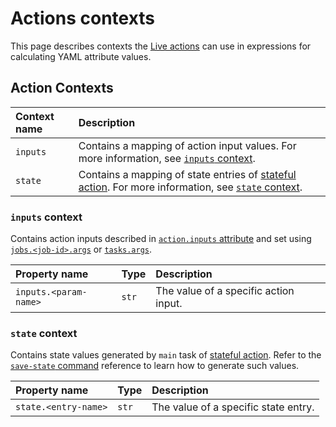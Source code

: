 # Actions contexts

This page describes contexts the [Live actions](actions-syntax.md#kind-live-actions) can use in expressions for calculating YAML attribute values.

## Action Contexts

| Context name | Description |
| :--- | :--- |
| `inputs` | Contains a mapping of action input values. For more information, see [`inputs` context](live-actions-contexts.md#inputs-context). |
| `state` | Contains a mapping of state entries of [stateful action](actions-syntax.md#kind-stateful-actions). For more information, see [`state` context](live-actions-contexts.md#state-context). |

### `inputs` context

Contains action inputs described in [`action.inputs` attribute](live-workflow-syntax.md#jobs-less-than-job-id-greater-than-params) and set using [`jobs.<job-id>.args`](live-workflow-syntax.md#jobs-less-than-job-id-greater-than-args) or [`tasks.args`](batch-workflow-syntax.md#tasks-args).

| Property name | Type | Description |
| :--- | :--- | :--- |
| `inputs.<param-name>` | `str` | The value of a specific action input. |

### `state` context

Contains state values generated by `main` task of [stateful action](actions-syntax.md#kind-stateful-actions). Refer to the [`save-state` command](batch-workflow-commands.md#save-state-command) reference to learn how to generate such values.

| Property name | Type | Description |
| :--- | :--- | :--- |
| `state.<entry-name>` | `str` | The value of a specific state entry. |

